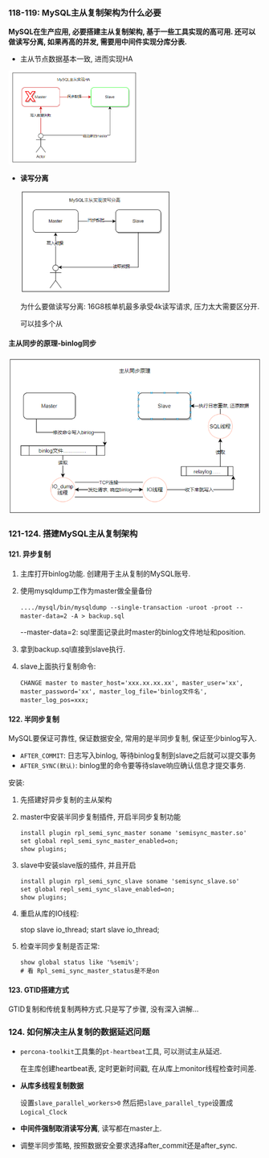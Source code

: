 ### 118-119: MySQL主从复制架构为什么必要

**MySQL在生产应用, 必要搭建主从复制架构, 基于一些工具实现的高可用. 还可以做读写分离, 如果再高的并发, 需要用中间件实现分库分表.**

- 主从节点数据基本一致, 进而实现HA

<img src="week12-%E6%90%AD%E5%BB%BA%E4%B8%BB%E4%BB%8E%E5%A4%8D%E5%88%B6%E6%9E%B6%E6%9E%84.assets/118.%20%E4%B8%BB%E4%BB%8E%E6%9E%B6%E6%9E%84%E5%AE%9E%E7%8E%B0HA" alt="image-20201129143651822" style="zoom:50%;" />

- **读写分离**

  <img src="week12-%E6%90%AD%E5%BB%BA%E4%B8%BB%E4%BB%8E%E5%A4%8D%E5%88%B6%E6%9E%B6%E6%9E%84.assets/image-20201129144221791.png" alt="image-20201129144221791" style="zoom:50%;" />

  为什么要做读写分离: 16G8核单机最多承受4k读写请求, 压力太大需要区分开.

  可以挂多个从

#### 主从同步的原理-binlog同步

![image-20201129150919879](week12-%E6%90%AD%E5%BB%BA%E4%B8%BB%E4%BB%8E%E5%A4%8D%E5%88%B6%E6%9E%B6%E6%9E%84.assets/image-20201129150919879.png)





### 121-124. 搭建MySQL主从复制架构

#### 121. 异步复制

1. 主库打开binlog功能. 创建用于主从复制的MySQL账号.

2. 使用mysqldump工作为master做全量备份

   `..../mysql/bin/mysqldump --single-transaction -uroot -proot --master-data=2 -A > backup.sql`

   --master-data=2: sql里面记录此时master的binlog文件地址和position.

3. 拿到backup.sql直接到slave执行.

4. slave上面执行复制命令:

   `CHANGE master to master_host='xxx.xx.xx.xx', master_user='xx', master_password='xx', master_log_file='binlog文件名', master_log_pos=xxx;`

   

#### 122. 半同步复制

MySQL要保证可靠性, 保证数据安全, 常用的是半同步复制, 保证至少binlog写入.

- `AFTER_COMMIT`: 日志写入binlog, 等待binlog复制到slave之后就可以提交事务
- `AFTER_SYNC(默认)`: binlog里的命令要等待slave响应确认信息才提交事务.

安装:

1. 先搭建好异步复制的主从架构

2. master中安装半同步复制插件, 开启半同步复制功能

   ```mysql
   install plugin rpl_semi_sync_master soname 'semisync_master.so'
   set global repl_semi_sync_master_enabled=on;
   show plugins;
   ```

3. slave中安装slave版的插件, 并且开启

   ```mysql
   install plugin rpl_semi_sync_slave soname 'semisync_slave.so'
   set global repl_semi_sync_slave_enabled=on;
   show plugins;
   ```

4. 重启从库的IO线程:

   stop slave io_thread; start slave io_thread; 

5. 检查半同步复制是否正常:

   ```mysql
   show global status like '%semi%';
   # 看 Rpl_semi_sync_master_status是不是on
   ```

   

#### 123. GTID搭建方式

GTID复制和传统复制两种方式.只是写了步骤, 没有深入讲解...









### 124. 如何解决主从复制的数据延迟问题

- `percona-toolkit`工具集的`pt-heartbeat`工具, 可以测试主从延迟. 

  在主库创建heartbeat表, 定时更新时间戳, 在从库上monitor线程检查时间差.

- **从库多线程复制数据**

  设置`slave_parallel_workers>0` 然后把`slave_parallel_type`设置成`Logical_Clock` 

- **中间件强制取消读写分离**, 读写都在master上.

- 调整半同步策略, 按照数据安全要求选择after_commit还是after_sync.







